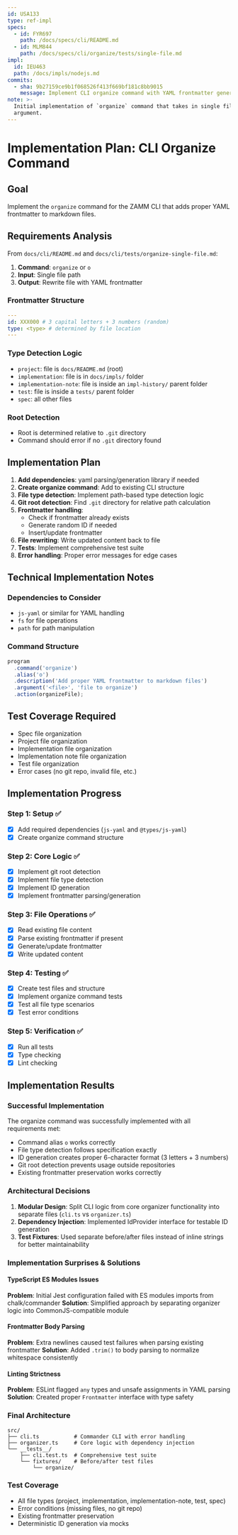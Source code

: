 ```yaml
---
id: USA133
type: ref-impl
specs:
  - id: FYR697
    path: /docs/specs/cli/README.md
  - id: MLM844
    path: /docs/specs/cli/organize/tests/single-file.md
impl:
  id: IEU463
  path: /docs/impls/nodejs.md
commits:
  - sha: 9b27159ce9b1f068526f413f669bf181c8bb9015
    message: Implement CLI organize command with YAML frontmatter generation
note: >-
  Initial implementation of `organize` command that takes in single filename as
  argument.
---
```


# Implementation Plan: CLI Organize Command

## Goal

Implement the `organize` command for the ZAMM CLI that adds proper YAML frontmatter to markdown files.

## Requirements Analysis

From `docs/cli/README.md` and `docs/cli/tests/organize-single-file.md`:

1. **Command**: `organize` or `o`
2. **Input**: Single file path
3. **Output**: Rewrite file with YAML frontmatter

### Frontmatter Structure

```yaml
---
id: XXX000 # 3 capital letters + 3 numbers (random)
type: <type> # determined by file location
---
```

### Type Detection Logic

- `project`: file is `docs/README.md` (root)
- `implementation`: file is in `docs/impls/` folder
- `implementation-note`: file is inside an `impl-history/` parent folder
- `test`: file is inside a `tests/` parent folder
- `spec`: all other files

### Root Detection

- Root is determined relative to `.git` directory
- Command should error if no `.git` directory found

## Implementation Plan

1. **Add dependencies**: yaml parsing/generation library if needed
2. **Create organize command**: Add to existing CLI structure
3. **File type detection**: Implement path-based type detection logic
4. **Git root detection**: Find `.git` directory for relative path calculation
5. **Frontmatter handling**:
   - Check if frontmatter already exists
   - Generate random ID if needed
   - Insert/update frontmatter
6. **File rewriting**: Write updated content back to file
7. **Tests**: Implement comprehensive test suite
8. **Error handling**: Proper error messages for edge cases

## Technical Implementation Notes

### Dependencies to Consider

- `js-yaml` or similar for YAML handling
- `fs` for file operations
- `path` for path manipulation

### Command Structure

```typescript
program
  .command('organize')
  .alias('o')
  .description('Add proper YAML frontmatter to markdown files')
  .argument('<file>', 'file to organize')
  .action(organizeFile);
```

## Test Coverage Required

- Spec file organization
- Project file organization
- Implementation file organization
- Implementation note file organization
- Test file organization
- Error cases (no git repo, invalid file, etc.)

## Implementation Progress

### Step 1: Setup ✅

- [x] Add required dependencies (`js-yaml` and `@types/js-yaml`)
- [x] Create organize command structure

### Step 2: Core Logic ✅

- [x] Implement git root detection
- [x] Implement file type detection
- [x] Implement ID generation
- [x] Implement frontmatter parsing/generation

### Step 3: File Operations ✅

- [x] Read existing file content
- [x] Parse existing frontmatter if present
- [x] Generate/update frontmatter
- [x] Write updated content

### Step 4: Testing ✅

- [x] Create test files and structure
- [x] Implement organize command tests
- [x] Test all file type scenarios
- [x] Test error conditions

### Step 5: Verification ✅

- [x] Run all tests
- [x] Type checking
- [x] Lint checking

## Implementation Results

### Successful Implementation

The organize command was successfully implemented with all requirements met:

- Command alias `o` works correctly
- File type detection follows specification exactly
- ID generation creates proper 6-character format (3 letters + 3 numbers)
- Git root detection prevents usage outside repositories
- Existing frontmatter preservation works correctly

### Architectural Decisions

1. **Modular Design**: Split CLI logic from core organizer functionality into separate files (`cli.ts` vs `organizer.ts`)
2. **Dependency Injection**: Implemented IdProvider interface for testable ID generation
3. **Test Fixtures**: Used separate before/after files instead of inline strings for better maintainability

### Implementation Surprises & Solutions

#### TypeScript ES Modules Issues

**Problem**: Initial Jest configuration failed with ES modules imports from chalk/commander
**Solution**: Simplified approach by separating organizer logic into CommonJS-compatible module

#### Frontmatter Body Parsing

**Problem**: Extra newlines caused test failures when parsing existing frontmatter
**Solution**: Added `.trim()` to body parsing to normalize whitespace consistently

#### Linting Strictness

**Problem**: ESLint flagged `any` types and unsafe assignments in YAML parsing
**Solution**: Created proper `Frontmatter` interface with type safety

### Final Architecture

```
src/
├── cli.ts           # Commander CLI with error handling
├── organizer.ts     # Core logic with dependency injection
└── __tests__/
    ├── cli.test.ts  # Comprehensive test suite
    └── fixtures/    # Before/after test files
        └── organize/
```

### Test Coverage

- All file types (project, implementation, implementation-note, test, spec)
- Error conditions (missing files, no git repo)
- Existing frontmatter preservation
- Deterministic ID generation via mocks

